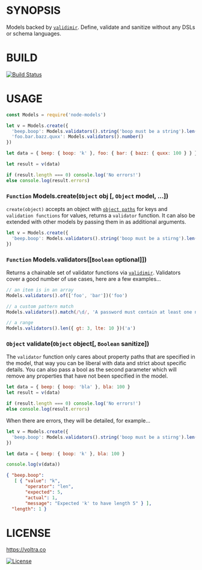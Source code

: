 # SYNOPSIS
Models backed by [`validimir`](https://github.com/juliangruber/validimir).
Define, validate and sanitize without any DSLs or schema languages.

# BUILD
[![Build Status](https://travis-ci.org/voltraco/node-models.svg)](https://travis-ci.org/voltraco/node-models)

# USAGE
```js
const Models = require('node-models')

let v = Models.create({
  'beep.boop': Models.validators().string('boop must be a string').len(5),
  'foo.bar.bazz.quxx': Models.validators().number()
})

let data = { beep: { boop: 'k' }, foo: { bar: { bazz: { quxx: 100 } } }

let result = v(data)

if (result.length === 0) console.log('No errors!')
else console.log(result.errors)
```

### `Function` Models.create(`Object` obj [, `Object` model, ...])
`create(object)` accepts an object with 
[`object paths`](https://github.com/mariocasciaro/object-path) for keys and
`validation functions` for values, returns a `validator` function. It can
also be extended with other models by passing them in as additional arguments.

```js
let v = Models.create({
  'beep.boop': Models.validators().string('boop must be a stirng').len(3)
})
```

### `Function` Models.validators([`Boolean` optional]])
Returns a chainable set of validator functions via 
[`validimir`](https://github.com/juliangruber/validimir). Validators cover
a good number of use cases, here are a few examples...

```js
// an item is in an array
Models.validators().of(['foo', 'bar'])('foo')

// a custom pattern match
Models.validators().match(/\d/, 'A password must contain at least one number')

// a range
Models.validators().len({ gt: 3, lte: 10 })('a')
```

### `Object` validate(`Object` object[, `Boolean` sanitize])
The `validator` function only cares about property paths that are specified
in the model, that way you can be liberal with data and strict about specific
details. You can also pass a bool as the second parameter which will remove
any properties that have not been specified in the model.

```js
let data = { beep: { boop: 'bla' }, bla: 100 }
let result = v(data)

if (result.length === 0) console.log('No errors!')
else console.log(result.errors)
```

When there are errors, they will be detailed, for example...

```js
let v = Models.create({
  'beep.boop': Models.validators().string('boop must be a stirng').len(5)
})

let data = { beep: { boop: 'k' }, bla: 100 }

console.log(v(data))
```

```json
{ "beep.boop":
   [ { "value": "k",
       "operator": "len",
       "expected": 5,
       "actual": 1,
       "message": "Expected 'k' to have length 5" } ],
  "length": 1 }
```

# LICENSE

https://voltra.co

[![License](https://img.shields.io/npm/l/array.from.svg)](/LICENSE)

